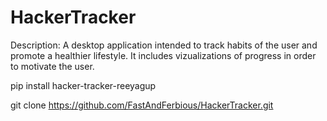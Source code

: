 # HackerTracker

Description: A desktop application intended to track habits of the user and promote a healthier lifestyle. It includes vizualizations of progress in order to 
motivate the user. 

pip install hacker-tracker-reeyagup

git clone https://github.com/FastAndFerbious/HackerTracker.git
